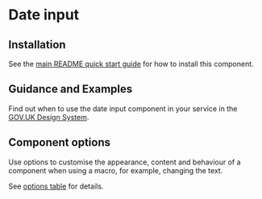 # Date input

## Installation

See the [main README quick start guide](https://github.com/alphagov/govuk-frontend/tree/test_moving_docs#quick-start) for how to install this component.

## Guidance and Examples

Find out when to use the date input component in your service in the [GOV.UK Design System](https://test_moving_docs--govuk-design-system-preview.netlify.com/components/date-input).

## Component options

Use options to customise the appearance, content and behaviour of a component when using a macro, for example, changing the text.

See [options table](https://test_moving_docs--govuk-design-system-preview.netlify.com/components/date-input/#options-date-input-example) for details.
